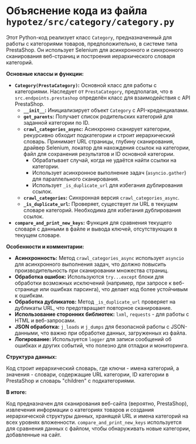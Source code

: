 # Объяснение кода из файла `hypotez/src/category/category.py`

Этот Python-код реализует класс `Category`, предназначенный для работы с категориями товаров, предположительно, в системе типа PrestaShop. Он использует Selenium для асинхронного и синхронного сканирования веб-страниц и построения иерархического словаря категорий.

**Основные классы и функции:**

* **`Category(PrestaCategory)`:** Основной класс для работы с категориями. Наследует от `PrestaCategory`, предполагая, что в `src.endpoints.prestashop` определён класс для взаимодействия с API PrestaShop.
    * **`__init__`:** Инициализирует объект `Category` с API-креденциалами.
    * **`get_parents`:** Получает список родительских категорий для заданной категории по ID.
    * **`crawl_categories_async`:** Асинхронно сканирует категории, рекурсивно обходит подкатегории и строит иерархический словарь. Принимает URL страницы, глубину сканирования, драйвер Selenium, локатор для нахождения ссылок на категории, файл для сохранения результатов и ID основной категории.
        * Обрабатывает случай, когда не удаётся найти ссылки на категории.
        * Использует асинхронное выполнение задач (`asyncio.gather`) для параллельного сканирования.
        *  Использует `_is_duplicate_url` для избегания дублирования ссылок.
    * **`crawl_categories`:** Синхронная версия `crawl_categories_async`.
    * **`_is_duplicate_url`:** Проверяет, существует ли URL в текущем словаре категорий. Необходима для избегания дублирования ссылок.
* **`compare_and_print_new_keys`:** Функция для сравнения текущего словаря с данными в файле и вывода ключей, отсутствующих в текущем словаре.

**Особенности и комментарии:**

* **Асинхронность:** Метод `crawl_categories_async` использует `asyncio` для асинхронного выполнения задач, что должно повысить производительность при сканировании множества страниц.
* **Обработка ошибок:**  Используются `try...except` блоки для обработки возможных исключений (например, при запросе к веб-странице или ошибках парсинга), что делает код более устойчивым к ошибкам.
* **Обработка дубликатов:** Метод `_is_duplicate_url` проверяет на дубликаты URL, что предотвращает повторное сканирование.
* **Использование сторонних библиотек:**  `lxml`, `requests` - для работы с HTML и веб-запросами.
* **JSON обработка:** `j_loads` и `j_dumps` для безопасной работы с JSON-данными,  что важно при обработке данных, загруженных из файла.
* **Логирование:**  Используется `logger` для записи сообщений об ошибках и других событий, что полезно для отладки и мониторинга.


**Структура данных:**

Код строит иерархический словарь, где ключи - имена категорий, а значения - словари, содержащие URL категории, ID категории в PrestaShop и словарь "children" с подкатегориями.

**В итоге:**

Код предназначен для сканирования веб-сайта (вероятно, PrestaShop), извлечения информации о категориях товаров и создания иерархической структуры данных, хранящей URL и имена категорий на всех уровнях вложенности. `compare_and_print_new_keys` используется для сравнения данных с файлом, чтобы обнаруживать новые категории, добавленные на сайт.